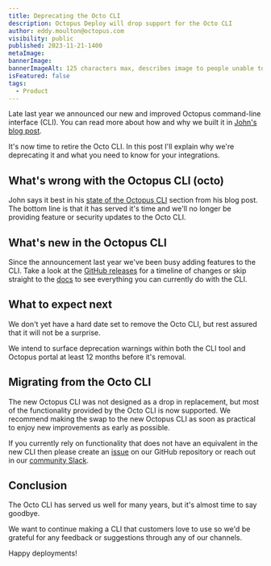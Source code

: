 ```yaml
---
title: Deprecating the Octo CLI
description: Octopus Deploy will drop support for the Octo CLI
author: eddy.moulton@octopus.com
visibility: public
published: 2023-11-21-1400
metaImage:
bannerImage:
bannerImageAlt: 125 characters max, describes image to people unable to see it.
isFeatured: false
tags:
  - Product
---
```


Late last year we announced our new and improved Octopus command-line interface (CLI). You can read more about how and why we built it in [John's blog post](https://octopus.com/blog/building-octopus-cli-vnext).

It's now time to retire the Octo CLI. In this post I'll explain why we're deprecating it and what you need to know for your integrations.

## What's wrong with the Octopus CLI (octo)

John says it best in his [state of the Octopus CLI](https://octopus.com/blog/building-octopus-cli-vnext) section from his blog post. The bottom line is that it has served it's time and we'll no longer be providing feature or security updates to the Octo CLI.

## What's new in the Octopus CLI

Since the announcement last year we've been busy adding features to the CLI. Take a look at the [GitHub releases](https://github.com/OctopusDeploy/cli/releases) for a timeline of changes or skip straight to the [docs](https://octopus.com/docs/octopus-rest-api/cli) to see everything you can currently do with the CLI.

## What to expect next

We don't yet have a hard date set to remove the Octo CLI, but rest assured that it will not be a surprise.

We intend to surface deprecation warnings within both the CLI tool and Octopus portal at least 12 months before it's removal.

## Migrating from the Octo CLI

The new Octopus CLI was not designed as a drop in replacement, but most of the functionality provided by the Octo CLI is now supported. We recommend making the swap to the new Octopus CLI as soon as practical to enjoy new improvements as early as possible.

If you currently rely on functionality that does not have an equivalent in the new CLI then please create an [issue](https://github.com/OctopusDeploy/cli/issues) on our GitHub repository or reach out in our [community Slack](https://oc.to/CommunitySlack).

## Conclusion

The Octo CLI has served us well for many years, but it's almost time to say goodbye.

We want to continue making a CLI that customers love to use so we'd be grateful for any feedback or suggestions through any of our channels.

Happy deployments!
